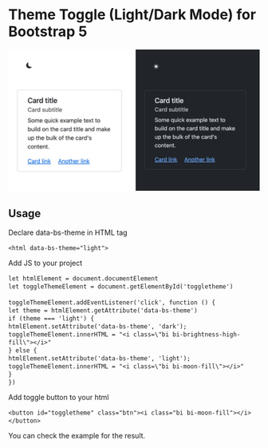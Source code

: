 # Theme Toggle (Light/Dark Mode) for Bootstrap 5

![Example](https://github.com/roby27/bootstrap-5-light-dark-mode-switcher/blob/main/example.jpg?raw=true "Example")

## Usage

Declare data-bs-theme in HTML tag

```
<html data-bs-theme="light">
```

Add JS to your project

```
let htmlElement = document.documentElement
let toggleThemeElement = document.getElementById('toggletheme')
            
toggleThemeElement.addEventListener('click', function () {
let theme = htmlElement.getAttribute('data-bs-theme')
if (theme === 'light') {
htmlElement.setAttribute('data-bs-theme', 'dark');
toggleThemeElement.innerHTML = "<i class=\"bi bi-brightness-high-fill\"></i>"
} else {
htmlElement.setAttribute('data-bs-theme', 'light');
toggleThemeElement.innerHTML = "<i class=\"bi bi-moon-fill\"></i>"
}
})
```

Add toggle button to your html

```
<button id="toggletheme" class="btn"><i class="bi bi-moon-fill"></i></button>
```

You can check the example for the result.
